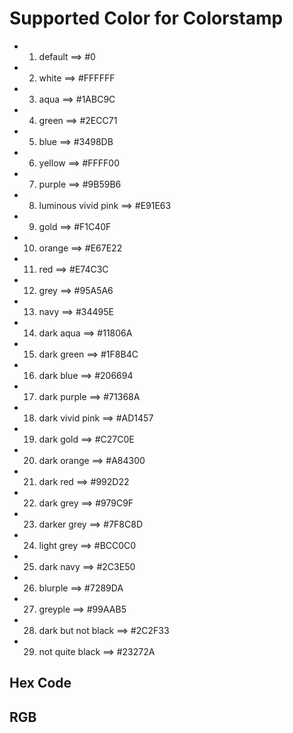 # Supported Color for Colorstamp

- 1. default ==> #0
- 2. white ==> #FFFFFF
- 3. aqua ==> #1ABC9C
- 4. green ==> #2ECC71
- 5. blue ==> #3498DB
- 6. yellow ==> #FFFF00
- 7. purple ==> #9B59B6
- 8. luminous vivid pink ==> #E91E63
- 9. gold ==> #F1C40F
- 10. orange ==> #E67E22
- 11. red ==> #E74C3C
- 12. grey ==> #95A5A6
- 13. navy ==> #34495E
- 14. dark aqua ==> #11806A
- 15. dark green ==> #1F8B4C
- 16. dark blue ==> #206694
- 17. dark purple ==> #71368A
- 18. dark vivid pink ==> #AD1457
- 19. dark gold ==> #C27C0E
- 20. dark orange ==> #A84300
- 21. dark red ==> #992D22
- 22. dark grey ==> #979C9F
- 23. darker grey ==> #7F8C8D
- 24. light grey ==> #BCC0C0
- 25. dark navy ==> #2C3E50
- 26. blurple ==> #7289DA
- 27. greyple ==> #99AAB5
- 28. dark but not black ==> #2C2F33
- 29. not quite black ==> #23272A

## Hex Code

## RGB
